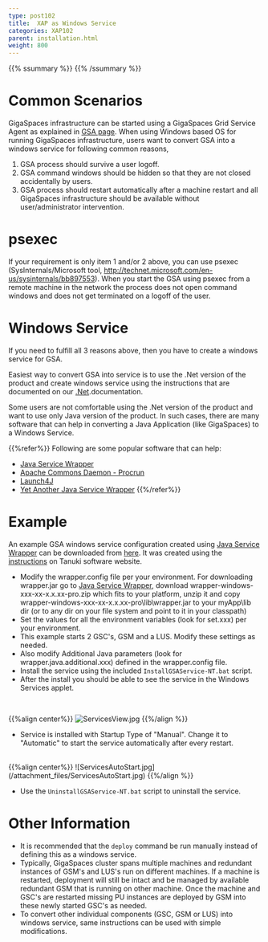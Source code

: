 ```yaml
---
type: post102
title:  XAP as Windows Service
categories: XAP102
parent: installation.html
weight: 800
---
```


{{% ssummary %}} {{% /ssummary %}}

# Common Scenarios

GigaSpaces infrastructure can be started using a GigaSpaces Grid Service Agent as explained in [GSA page](/product_overview/service-grid.html#gsa). When using Windows based OS for running GigaSpaces infrastructure, users want to convert GSA into a windows service for following common reasons,

1. GSA process should survive a user logoff.
1. GSA command windows should be hidden so that they are not closed accidentally by users.
1. GSA process should restart automatically after a machine restart and all GigaSpaces infrastructure should be available without user/administrator intervention.

# psexec

If your requirement is only item 1 and/or 2 above, you can use psexec (SysInternals/Microsoft tool, http://technet.microsoft.com/en-us/sysinternals/bb897553). When you start the GSA using psexec from a remote machine in the network the process does not open command windows and does not get terminated on a logoff of the user.

# Windows Service

If you need to fulfill all 3 reasons above, then you have to create a windows service for GSA.

Easiest way to convert GSA into service is to use the .Net version of the product and create windows service using the instructions that are documented on our [.Net]({{%currentneturl%}}/installation.html).documentation.

Some users are not comfortable using the .Net version of the product and want to use only Java version of the product. In such cases, there are many software that can help in converting a Java Application (like GigaSpaces) to a Windows Service.

{{%refer%}}
Following are some popular software that can help:

- [Java Service Wrapper](http://wrapper.tanukisoftware.org/)
- [Apache Commons Daemon - Procrun](http://commons.apache.org/daemon/procrun.html)
- [Launch4J](http://launch4j.sourceforge.net/)
- [Yet Another Java Service Wrapper](http://sourceforge.net/projects/yajsw/)
{{%/refer%}}

# Example

An example GSA windows service configuration created using [Java Service Wrapper](http://wrapper.tanukisoftware.org/) can be downloaded from [here](/download_files/myApp.zip). It was created using the [instructions](http://wrapper.tanukisoftware.com/doc/english/integrate-simple-win.html#allTogether) on Tanuki software website.


- Modify the wrapper.config file per your environment. For downloading wrapper.jar go to [Java Service Wrapper](http://wrapper.tanukisoftware.org/), download wrapper-windows-xxx-xx-x.x.xx-pro.zip which fits to your platform, unzip it and copy wrapper-windows-xxx-xx-x.x.xx-pro\lib\wrapper.jar to your myApp\lib dir (or to any dir on your file system and point to it in your classpath) 
- Set the values for all the environment variables (look for set.xxx) per your environment.
- This example starts 2 GSC's, GSM and a LUS. Modify these settings as needed.
- Also modify Additional Java parameters (look for wrapper.java.additional.xxx) defined in the wrapper.config file.
- Install the service using the included `InstallGSAService-NT.bat` script.
- After the install you should be able to see the service in the Windows Services applet.
<br>

{{%align center%}}
![ServicesView.jpg](/attachment_files/ServicesView.jpg)
{{%/align  %}}

- Service is installed with Startup Type of "Manual". Change it to "Automatic" to start the service automatically after every restart.

<br>
{{%align center%}}
![ServicesAutoStart.jpg](/attachment_files/ServicesAutoStart.jpg)
{{%/align  %}}

- Use the `UninstallGSAService-NT.bat` script to uninstall the service.

# Other Information

- It is recommended that the `deploy` command be run manually instead of defining this as a windows service.
- Typically, GigaSpaces cluster spans multiple machines and redundant instances of GSM's and LUS's run on different machines. If a machine is restarted, deployment will still be intact and be managed by available redundant GSM that is running on other machine. Once the machine and GSC's are restarted missing PU instances are deployed by GSM into these newly started GSC's as needed.
- To convert other individual components (GSC, GSM or LUS) into windows service, same instructions can be used with simple modifications.

